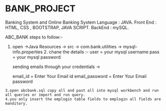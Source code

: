 
# BANK_PROJECT
Banking System and Online Banking System
Language : JAVA.
Front End : HTML, CSS , BOOTSTRAP, JAVA SCRIPT.
BackEnd : mySQL.

ABC_BANK
steps to follow:-
  1. open ->Java Resources -> src -> com.bank.utilities -> mysql-info.properties
	2. chane the details :-
		user = your mysql username
		pass = your mysql password

		sending emails through your credentials ->

		email_id = Enter Your Email id
		email_password = Enter Your Email password

	3.open abcbank.sql copy all and past all into mysql workbench and run all queries or import and run query.
	4.you only insert the emplogin table fields to emplogin all fields are manditory.
